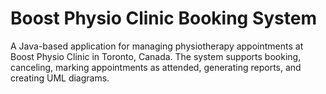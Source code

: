 # Boost Physio Clinic Booking System

A Java-based application for managing physiotherapy appointments at Boost Physio Clinic in Toronto, Canada. The system supports booking, canceling, marking appointments as attended, generating reports, and creating UML diagrams.
